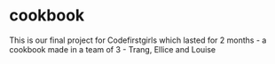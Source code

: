 # cookbook 
This is our final project for Codefirstgirls
which lasted for 2 months - a cookbook made in a
team of 3 - Trang, Ellice and Louise
